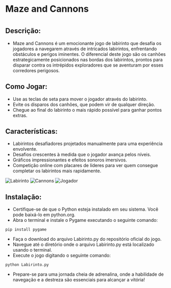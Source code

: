 <h1>Maze and Cannons<h1>
<h2>Descrição:</h2>

- Maze and Cannons é um emocionante jogo de labirinto que desafia os jogadores a navegarem através de intricados labirintos, enfrentando obstáculos e perigos iminentes. O diferencial deste jogo são os canhões estrategicamente posicionados nas bordas dos labirintos, prontos para disparar contra os intrépidos exploradores que se aventuram por esses corredores perigosos.

<h2>Como Jogar:</h2>

- Use as teclas de seta para mover o jogador através do labirinto.
- Evite os disparos dos canhões, que podem vir de qualquer direção.
- Chegue ao final do labirinto o mais rápido possível para ganhar pontos extras.

<h2>Características:</h2>

- Labirintos desafiadores projetados manualmente para uma experiência envolvente.
- Desafios crescentes à medida que o jogador avança pelos níveis.
- Gráficos impressionantes e efeitos sonoros imersivos.
- Competição online com placares de líderes para ver quem consegue completar os labirintos mais rapidamente.

![Labirinto](https://media.discordapp.net/attachments/873188956928348250/1216173675330670712/logofinal1.png?ex=65ff6cff&is=65ecf7ff&hm=6ed0666d7d4ac51d48e214b17b34b7883cf532e3a843bd48b875e343a43141c3&=&format=webp&quality=lossless)
![Cannons](https://media.discordapp.net/attachments/873188956928348250/1216173436926296184/Screenshot_2.png?ex=65ff6cc6&is=65ecf7c6&hm=34eddfc6fa88fd55858a12c9c9867e2603d40d87bbfc69096af0bf60878aac59&=&format=webp&quality=lossless)
![Jogador](https://media.discordapp.net/attachments/873188956928348250/1216173449693757510/Screenshot_3.png?ex=65ff6cc9&is=65ecf7c9&hm=bcb20ef0c4e7efad55f5d1e6ff80bbf25dfd1cf6471ebe8b16593f0546310894&=&format=webp&quality=lossless)

<h2>Instalação:</h2>

- Certifique-se de que o Python esteja instalado em seu sistema. Você pode baixá-lo em python.org.
- Abra o terminal e instale o Pygame executando o seguinte comando:

```pip install pygame```

- Faça o download do arquivo Labirinto.py do repositório oficial do jogo.
- Navegue até o diretório onde o arquivo Labirinto.py está localizado usando o terminal.
- Execute o jogo digitando o seguinte comando:

```python Labirinto.py```

- Prepare-se para uma jornada cheia de adrenalina, onde a habilidade de navegação e a destreza são essenciais para alcançar a vitória!
